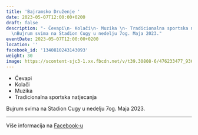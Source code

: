 ```yaml
---
title: 'Bajramsko Druženje '
date: 2023-05-07T12:00:00+0200
draft: false
description: "- Ćevapi\n- Kolači\n- Muzika \n- Tradicionalna sportska natjecanja\n\
  \nBujrum svima na Stadion Cugy u nedelju 7og. Maja 2023."
eventDate: 2023-05-07T12:00:00+0200
location: ''
facebook_id: '1340810243143093'
weight: 30
image: https://scontent-sjc3-1.xx.fbcdn.net/v/t39.30808-6/476233477_936651505262116_4103480540059516894_n.jpg?_nc_cat=110&ccb=1-7&_nc_sid=9e60e4&_nc_ohc=X-AtNDUH61sQ7kNvwEi8dx4&_nc_oc=Adn8TCUKbulNU3Bv1qUx6iZWaTwJEvIA_EVfFi3tGTsWhzg2bHWvNkMDWGE5NeqlmH4&_nc_zt=23&_nc_ht=scontent-sjc3-1.xx&edm=ABTKTjYEAAAA&_nc_gid=ij-Ntx1DKG2o_fIEn_UvlQ&_nc_tpa=Q5bMBQFSIxCWcbN3gIV3sb6jxwKhycTA6NkjP4AcudvqnFJLlFXld7PPSbGA5nDyRBon-lw0cZZMYzVDFw&oh=00_Afc6Sr3LY-sSjEwHEIJOM6MJTLzYXg6YRmpBXWygne6NGg&oe=68FF614B
---
```


- Ćevapi
- Kolači
- Muzika 
- Tradicionalna sportska natjecanja

Bujrum svima na Stadion Cugy u nedelju 7og. Maja 2023.

---

Više informacija na [Facebook-u](https://facebook.com/events/1340810243143093)